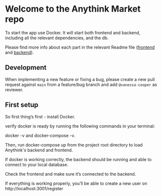 # Welcome to the Anythink Market repo

To start the app use Docker. It will start both frontend and backend, including all the relevant dependencies, and the db.

Please find more info about each part in the relevant Readme file ([frontend](frontend/readme.md) and [backend](backend/README.md)).

## Development

When implementing a new feature or fixing a bug, please create a new pull request against `main` from a feature/bug branch and add `@vanessa-cooper` as reviewer.

## First setup

So first thing’s first - install Docker.

verify docker is ready by running the following commands in your terminal: 
 
 docker -v and docker-compose -v.

Then, run docker-compose up from the project root directory to load Anythink's backend and frontend.

If docker is working correctly, the backend should be running and able to connect to your local database.

Check the frontend and make sure it’s connected to the backend.

If everything is working properly, you’ll be able to create a new user on http://localhost:3001/register
